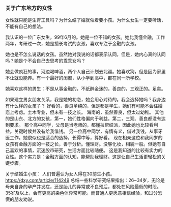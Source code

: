 ### 关于广东地方的女性
女性就只能是生育工具吗？为什么结了婚就催着要小孩。为什么女生一定要听话，不能有自己的想法。

我认识的一位广东女生，99年6月的。她是一位不错的女孩。她比我懂金融，工作两年，考研过一次，她是擅长考试的女孩，喜欢专注于金融的女孩。

她也是不怎么说话的女孩。虽然她对我说的话都表示认同，但是，她内心真的认同吗？她是个不会自己去思考的乖乖女吗？

她会做疯狂的事，河边喝啤酒，两个人自己计划去北疆。她喜欢狗，但是因为家里不让就没能养。有一个最好的闺蜜，从小学到高中，都在同一所学校。

她喜欢这样的男生：不是从事金融的，不纸醉金迷的，善良的，三观正的。足矣。

如果建立男女朋友关系，我是她的初恋，她会用心对待的。我会选择她吗？我身边有什么样的女孩子？
好看的，善良单纯的，但是都是学生，她们有可能不会往婚恋上考虑。土木专业，但未有一技之长。
海南的，虽然善良，但太过幼稚。
其他的是山东、北方的女孩，第一，她们性格偏向于利益。第二，三观、善良都没有达到要求。
那个高中同学，父母是当老师的，都懂拉帮结派，因此她也比较看利益。关键时候并没有给我借钱。
另一位高中同学，有情有义，借过我钱，从事牙医工作。她貌似也是适合的选择，长得中等，算好看。
现在相亲这位和我同岁的女孩有金融方面的一技之长，善于分析。懂理财。没够化妆，相貌一般。但她有自己喜欢的事情，沉迷股市研究，生活方面比较随便。
这是我知道的比较有实力的女性。这个实力是：金融方面的认知，能帮助我理财。这是让自己生活更轻松的关键步骤。

关于结婚生小孩：
人们普遍认为女人得在30前生小孩。
https://dxy.com/article/114249 总结一些科学研究结果指出：26~34岁，无论是母亲自身的孕产并发症，还是胎儿的异常或不良预后，都处在风险最低的时段。35岁及以上，会有更高的染色体异常可能。而普通人更愿意相信经验，和过分恐慌的朋友劝说。
